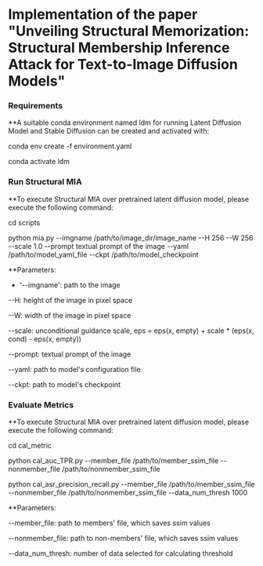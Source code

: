# Implementation of the paper "Unveiling Structural Memorization: Structural Membership Inference Attack for Text-to-Image Diffusion Models"

### Requirements

**A suitable conda environment named ldm for running Latent Diffusion Model and Stable Diffusion can be created and activated with:

conda env create -f environment.yaml

conda activate ldm

### Run Structural MIA

**To execute Structural MIA over pretrained latent diffusion model, please execute the following command:

cd scripts

python mia.py --imgname /path/to/image_dir/image_name --H 256 --W 256 --scale 1.0 --prompt textual prompt of the image --yaml /path/to/model_yaml_file --ckpt /path/to/model_checkpoint


**Parameters:

- '--imgname': path to the image

--H: height of the image in pixel space

--W: width of the image in pixel space

--scale: unconditional guidance scale, eps = eps(x, empty) + scale * (eps(x, cond) - eps(x, empty))

--prompt: textual prompt of the image

--yaml: path to model's configuration file

--ckpt: path to model's checkpoint

### Evaluate Metrics

**To execute Structural MIA over pretrained latent diffusion model, please execute the following command:

cd cal_metric

python cal_auc_TPR.py --member_file /path/to/member_ssim_file --nonmember_file /path/to/nonmember_ssim_file

python cal_asr_precision_recall.py --member_file /path/to/member_ssim_file --nonmember_file /path/to/nonmember_ssim_file --data_num_thresh 1000


**Parameters:

--member_file: path to members' file, which saves ssim values

--nonmember_file: path to non-members' file, which saves ssim values

--data_num_thresh: number of data selected for calculating threshold
